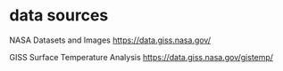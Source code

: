 # data sources

NASA Datasets and Images
https://data.giss.nasa.gov/

GISS Surface Temperature Analysis
https://data.giss.nasa.gov/gistemp/